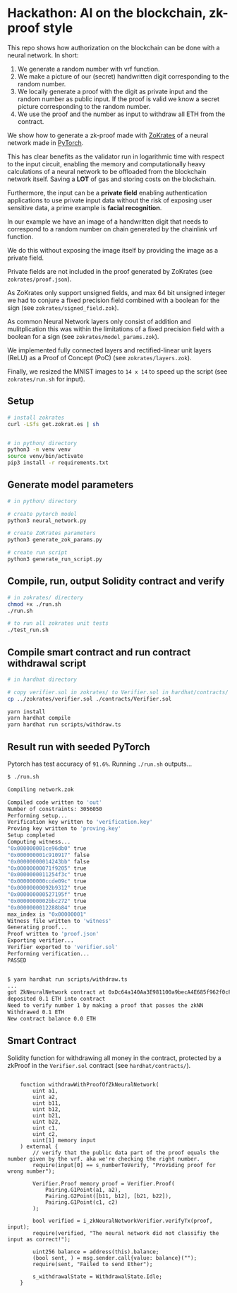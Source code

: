 # Hackathon: AI on the blockchain, zk-proof style

This repo shows how authorization on the blockchain can be done with a neural network. In short:

1. We generate a random number with vrf function.
1. We make a picture of our (secret) handwritten digit corresponding to the random number.
1. We locally generate a proof with the digit as private input and the random number as public input. If the proof is valid we know a secret picture corresponding to the random number.
1. We use the proof and the number as input to withdraw all ETH from the contract.

We show how to generate a zk-proof made with [ZoKrates](https://zokrates.github.io/introduction.html) of a neural network made in [PyTorch](https://pytorch.org).

This has clear benefits as the validator run in logarithmic time with respect to the input circuit, enabling the memory and computationally heavy calculations of a neural network to be offloaded from the blockchain network itself. Saving a **LOT** of gas and storing costs on the blockchain.

Furthermore, the input can be a **private field** enabling authentication applications to use private input data without the risk of exposing user sensitive data, a prime example is **facial recognition**.

In our example we have an image of a handwritten digit that needs to correspond to a random number on chain generated by the chainlink vrf function.

We do this without exposing the image itself by providing the image as a private field.

Private fields are not included in the proof generated by ZoKrates (see `zokrates/proof.json`).

As ZoKrates only support unsigned fields, and max 64 bit unsigned integer we had to conjure a fixed precision field combined with a boolean for the sign (see `zokrates/signed_field.zok`).

As common Neural Network layers only consist of addition and mulitplication this was within the limitations of a fixed precision field with a boolean for a sign (see `zokrates/model_params.zok`).

We implemented fully connected layers and rectified-linear unit layers (ReLU) as a Proof of Concept (PoC) (see `zokrates/layers.zok`).

Finally, we resized the MNIST images to `14 x 14` to speed up the script (see `zokrates/run.sh` for input).

## Setup

```bash
# install zokrates
curl -LSfs get.zokrat.es | sh


# in python/ directory
python3 -m venv venv
source venv/bin/activate
pip3 install -r requirements.txt
```

## Generate model parameters

```bash
# in python/ directory

# create pytorch model
python3 neural_network.py

# create ZoKrates parameters
python3 generate_zok_params.py

# create run script
python3 generate_run_script.py
```

## Compile, run, output Solidity contract and verify

```bash
# in zokrates/ directory
chmod +x ./run.sh
./run.sh

# to run all zokrates unit tests
./test_run.sh
```

## Compile smart contract and run contract withdrawal script

```bash
# in hardhat directory

# copy verifier.sol in zokrates/ to Verifier.sol in hardhat/contracts/
cp ../zokrates/verifier.sol ./contracts/Verifier.sol

yarn install
yarn hardhat compile
yarn hardhat run scripts/withdraw.ts
```

## Result run with seeded PyTorch

Pytorch has test accuracy of `91.6%`. Running `./run.sh` outputs...

```bash
$ ./run.sh

Compiling network.zok

Compiled code written to 'out'
Number of constraints: 3056050
Performing setup...
Verification key written to 'verification.key'
Proving key written to 'proving.key'
Setup completed
Computing witness...
"0x000000001ce96db0" true
"0x000000001c910917" false
"0x00000000014243bb" false
"0x00000000071f9205" true
"0x0000000011254f3c" true
"0x000000000ccde09c" true
"0x00000000092b9312" true
"0x000000000527195f" true
"0x0000000002bbc272" true
"0x0000000012288b84" true
max_index is "0x00000001"
Witness file written to 'witness'
Generating proof...
Proof written to 'proof.json'
Exporting verifier...
Verifier exported to 'verifier.sol'
Performing verification...
PASSED


$ yarn hardhat run scripts/withdraw.ts
...
got ZkNeuralNetwork contract at 0xDc64a140Aa3E981100a9becA4E685f962f0cF6C9
deposited 0.1 ETH into contract
Need to verify number 1 by making a proof that passes the zkNN
Withdrawed 0.1 ETH
New contract balance 0.0 ETH

```

## Smart Contract

Solidity function for withdrawing all money in the contract, protected by a zkProof in the `Verifier.sol` contract (see `hardhat/contracts/`).

```solidity

    function withdrawWithProofOfZkNeuralNetwork(
        uint a1,
        uint a2,
        uint b11,
        uint b12,
        uint b21,
        uint b22,
        uint c1,
        uint c2,
        uint[1] memory input
    ) external {
        // verify that the public data part of the proof equals the number given by the vrf. aka we're checking the right number.
        require(input[0] == s_numberToVerify, "Providing proof for wrong number");

        Verifier.Proof memory proof = Verifier.Proof(
            Pairing.G1Point(a1, a2),
            Pairing.G2Point([b11, b12], [b21, b22]),
            Pairing.G1Point(c1, c2)
        );

        bool verified = i_zkNeuralNetworkVerifier.verifyTx(proof, input);
        require(verified, "The neural network did not classifiy the input as correct!");

        uint256 balance = address(this).balance;
        (bool sent, ) = msg.sender.call{value: balance}("");
        require(sent, "Failed to send Ether");

        s_withdrawalState = WithdrawalState.Idle;
    }

```
